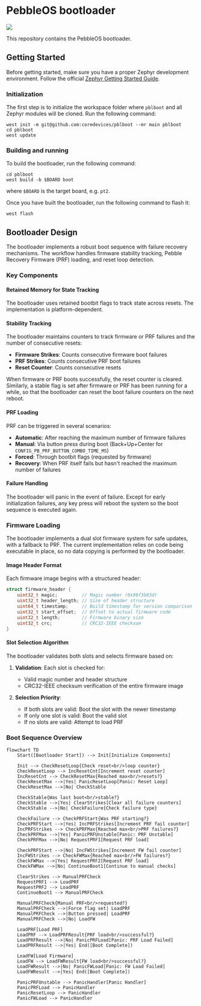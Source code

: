 # PebbleOS bootloader

<a href="https://github.com/coredevices/pblboot/actions/workflows/build.yml?query=branch%3Amain">
  <img src="https://github.com/coredevices/pblboot/actions/workflows/build.yml/badge.svg?event=push">
</a>

This repository contains the PebbleOS bootloader.

## Getting Started

Before getting started, make sure you have a proper Zephyr development
environment. Follow the official
[Zephyr Getting Started Guide](https://docs.zephyrproject.org/latest/getting_started/index.html).

### Initialization

The first step is to initialize the workspace folder where `pblboot` and all
Zephyr modules will be cloned. Run the following command:

```shell
west init -m git@github.com:coredevices/pblboot --mr main pblboot
cd pblboot
west update
```

### Building and running

To build the bootloader, run the following command:

```shell
cd pblboot
west build -b $BOARD boot
```

where `$BOARD` is the target board, e.g. `pt2`.

Once you have built the bootloader, run the following command to flash it:

```shell
west flash
```

## Bootloader Design

The bootloader implements a robust boot sequence with failure recovery
mechanisms. The workflow handles firmware stability tracking, Pebble Recovery
Firmware (PRF) loading, and reset loop detection.

### Key Components

#### Retained Memory for State Tracking

The bootloader uses retained bootbit flags to track state across resets. The
implementation is platform-dependent.

#### Stability Tracking

The bootloader maintains counters to track firmware or PRF failures and the
number of consecutive resets:

- **Firmware Strikes**: Counts consecutive firmware boot failures
- **PRF Strikes**: Counts consecutive PRF boot failures
- **Reset Counter**: Counts consecutive resets

When firmware or PRF boots successfully, the reset counter is cleared.
Similarly, a stable flag is set after firmware or PRF has been running for a
while, so that the bootloader can reset the boot failure counters on the next
reboot.

#### PRF Loading

PRF can be triggered in several scenarios:

- **Automatic**: After reaching the maximum number of firmware failures
- **Manual**: Via button press during boot (Back+Up+Center for
  `CONFIG_PB_PRF_BUTTON_COMBO_TIME_MS`)
- **Forced**: Through bootbit flags (requested by firmware)
- **Recovery**: When PRF itself fails but hasn't reached the maximum number of
  failures

#### Failure Handling

The bootloader will panic in the event of failure. Except for early
initialization failures, any key press will reboot the system so the boot
sequence is executed again.

### Firmware Loading

The bootloader implements a dual slot firmware system for safe updates, with
a fallback to PRF. The current implementation relies on code being executable in
place, so no data copying is performed by the bootloader.

#### Image Header Format

Each firmware image begins with a structured header:

```c
struct firmware_header {
    uint32_t magic;         // Magic number (0x96f3b83d)
    uint32_t header_length; // Size of header structure
    uint64_t timestamp;     // Build timestamp for version comparison
    uint32_t start_offset;  // Offset to actual firmware code
    uint32_t length;        // Firmware binary size
    uint32_t crc;           // CRC32-IEEE checksum
}
```

#### Slot Selection Algorithm

The bootloader validates both slots and selects firmware based on:

1. **Validation**: Each slot is checked for:
   - Valid magic number and header structure
   - CRC32-IEEE checksum verification of the entire firmware image

2. **Selection Priority**:
   - If both slots are valid: Boot the slot with the newer timestamp
   - If only one slot is valid: Boot the valid slot
   - If no slots are valid: Attempt to load PRF

### Boot Sequence Overview

```mermaid
flowchart TD
    Start([Bootloader Start]) --> Init[Initialize Components]

    Init --> CheckResetLoop{Check reset<br/>loop counter}
    CheckResetLoop --> IncResetCnt[Increment reset counter]
    IncResetCnt --> CheckResetMax{Reached max<br/>resets?}
    CheckResetMax -->|Yes| PanicResetLoop[Panic: Reset Loop]
    CheckResetMax -->|No| CheckStable

    CheckStable{Was last boot<br/>stable?}
    CheckStable -->|Yes| ClearStrikes[Clear all failure counters]
    CheckStable -->|No| CheckFailure{Check failure type}

    CheckFailure --> CheckPRFStart{Was PRF starting?}
    CheckPRFStart -->|Yes| IncPRFStrikes[Increment PRF fail counter]
    IncPRFStrikes --> CheckPRFMax{Reached max<br/>PRF failures?}
    CheckPRFMax -->|Yes| PanicPRFUnstable[Panic: PRF Unstable]
    CheckPRFMax -->|No| RequestPRF1[Request PRF load]

    CheckPRFStart -->|No| IncFWStrikes[Increment FW fail counter]
    IncFWStrikes --> CheckFWMax{Reached max<br/>FW failures?}
    CheckFWMax -->|Yes| RequestPRF2[Request PRF load]
    CheckFWMax -->|No| ContinueBoot1[Continue to manual checks]

    ClearStrikes --> ManualPRFCheck
    RequestPRF1 --> LoadPRF
    RequestPRF2 --> LoadPRF
    ContinueBoot1 --> ManualPRFCheck

    ManualPRFCheck{Manual PRF<br/>requested?}
    ManualPRFCheck -->|Force flag set| LoadPRF
    ManualPRFCheck -->|Button pressed| LoadPRF
    ManualPRFCheck -->|No| LoadFW

    LoadPRF[Load PRF]
    LoadPRF --> LoadPRFResult{PRF load<br/>successful?}
    LoadPRFResult -->|No| PanicPRFLoad[Panic: PRF Load Failed]
    LoadPRFResult -->|Yes| End([Boot Complete])

    LoadFW[Load Firmware]
    LoadFW --> LoadFWResult{FW load<br/>successful?}
    LoadFWResult -->|No| PanicFWLoad[Panic: FW Load Failed]
    LoadFWResult -->|Yes| End([Boot Complete])

    PanicPRFUnstable --> PanicHandler[Panic Handler]
    PanicPRFLoad --> PanicHandler
    PanicResetLoop --> PanicHandler
    PanicFWLoad --> PanicHandler
```
